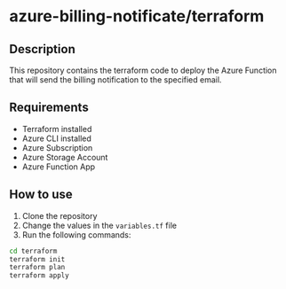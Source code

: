# azure-billing-notificate/terraform

## Description
This repository contains the terraform code to deploy the Azure Function that will send the billing notification to the specified email.

## Requirements
- Terraform installed
- Azure CLI installed
- Azure Subscription
- Azure Storage Account
- Azure Function App

## How to use
1. Clone the repository
2. Change the values in the `variables.tf` file
3. Run the following commands:
```bash
cd terraform
terraform init
terraform plan
terraform apply
```